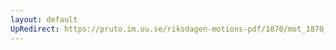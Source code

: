 ```yaml
---
layout: default
UpRedirect: https://pruto.im.uu.se/riksdagen-motions-pdf/1870/mot_1870__ak__135.pdf
---
```

